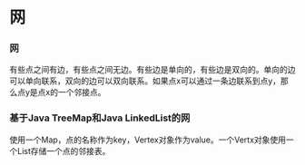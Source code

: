 # 网

### 网

有些点之间有边，有些点之间无边。有些边是单向的，有些边是双向的。单向的边可以单向联系，双向的边可以双向联系。如果点x可以通过一条边联系到点y，那么点y是点x的一个邻接点。

### 基于Java TreeMap和Java LinkedList的网

使用一个Map，点的名称作为key，Vertex对象作为value。一个Vertx对象使用一个List存储一个点的邻接表。
